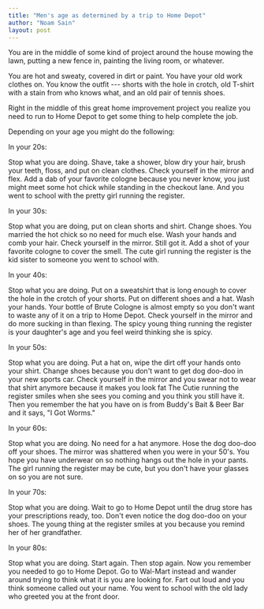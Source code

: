 ```yaml
---
title: "Men's age as determined by a trip to Home Depot"
author: "Noam Sain"
layout: post
---
```


You are in the middle of some kind of project around the house mowing the lawn, putting a new fence in, painting the living room, or whatever.

You are hot and sweaty, covered in dirt or paint. You have your old work clothes on. You know the outfit --- shorts with the hole in crotch, old T-shirt with a stain from who knows what, and an old pair of tennis shoes.

Right in the middle of this great home improvement project you realize you need to run to Home Depot to get some thing to help complete the job.

Depending on your age you might do the following:

In your 20s:

Stop what you are doing. Shave, take a shower, blow dry your hair, brush your teeth, floss, and put on clean clothes. Check yourself in the mirror and flex. Add a dab of your favorite cologne because you never know, you just might meet some hot chick while standing in the checkout lane. And you went to school with the pretty girl running the register.

In your 30s:

Stop what you are doing, put on clean shorts and shirt. Change shoes. You married the hot chick so no need for much else. Wash your hands and comb your hair. Check yourself in the mirror. Still got it. Add a shot of your favorite cologne to cover the smell. The cute girl running the register is the kid sister to someone you went to school with.

In your 40s:

Stop what you are doing. Put on a sweatshirt that is long enough to cover the hole in the crotch of your shorts. Put on different shoes and a hat. Wash your hands. Your bottle of Brute Cologne is almost empty so you don't want to waste any of it on a trip to Home Depot. Check yourself in the mirror and do more sucking in than flexing. The spicy young thing running the register is your daughter's age and you feel weird thinking she is spicy.

In your 50s:

Stop what you are doing. Put a hat on, wipe the dirt off your hands onto your shirt. Change shoes because you don't want to get dog doo-doo in your new sports car. Check yourself in the mirror and you swear not to wear that shirt anymore because it makes you look fat The Cutie running the register smiles when she sees you coming and you think you still have it. Then you remember the hat you have on is from Buddy's Bait &amp; Beer Bar and it says, "I Got Worms."

In your 60s:

Stop what you are doing. No need for a hat anymore. Hose the dog doo-doo off your shoes. The mirror was shattered when you were in your 50's. You hope you have underwear on so nothing hangs out the hole in your pants. The girl running the register may be cute, but you don't have your glasses on so you are not sure.

In your 70s:

Stop what you are doing. Wait to go to Home Depot until the drug store has your prescriptions ready, too. Don't even notice the dog doo-doo on your shoes. The young thing at the register smiles at you because you remind her of her grandfather.

In your 80s:

Stop what you are doing. Start again. Then stop again. Now you remember you needed to go to Home Depot. Go to Wal-Mart instead and wander around trying to think what it is you are looking for. Fart out loud and you think someone called out your name. You went to school with the old lady who greeted you at the front door.
